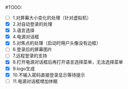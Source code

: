#TODO:
-[ ] 1.对屏幕大小变化的处理（针对虚拟机）
-[x] 2.对自动登录的处理
-[x] 3.语言选择
-[x] 4.电源对话框
-[x] 5.对焦点的处理（启动时用户头像没有边框）
-[ ] 6.登录后的屏幕图片
-[ ] 7.远程登录的支持
-[x] 8.打开电源对话框后再打开语言选择菜单，无法选择菜单
-[x] 9.logo生成
-[x] 10.不输入密码直接登录显示等待提示
-[ ] 11.电源对话框增加休眠
